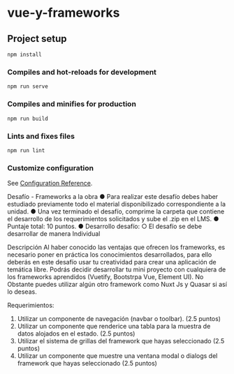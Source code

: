 # vue-y-frameworks

## Project setup
```
npm install
```

### Compiles and hot-reloads for development
```
npm run serve
```

### Compiles and minifies for production
```
npm run build
```

### Lints and fixes files
```
npm run lint
```

### Customize configuration
See [Configuration Reference](https://cli.vuejs.org/config/).

Desafío - Frameworks a la obra
● Para realizar este desafío debes haber estudiado previamente todo el material
disponibilizado correspondiente a la unidad.
● Una vez terminado el desafío, comprime la carpeta que contiene el desarrollo de los
requerimientos solicitados y sube el .zip en el LMS.
● Puntaje total: 10 puntos.
● Desarrollo desafío:
○ El desafío se debe desarrollar de manera Individual

Descripción
Al haber conocido las ventajas que ofrecen los frameworks, es necesario poner en práctica
los conocimientos desarrollados, para ello deberás en este desafío usar tu creatividad para
crear una aplicación de temática libre.
Podrás decidir desarrollar tu mini proyecto con cualquiera de los frameworks aprendidos
(Vuetify, Bootstrpa Vue, Element UI). No Obstante puedes utilizar algún otro framework
como Nuxt Js y Quasar si así lo deseas.

Requerimientos:
1. Utilizar un componente de navegación (navbar o toolbar). (2.5 puntos)
2. Utilizar un componente que renderice una tabla para la muestra de datos alojados en
el estado. (2.5 puntos)
3. Utilizar el sistema de grillas del framework que hayas seleccionado (2.5 puntos)
4. Utilizar un componente que muestre una ventana modal o dialogs del framework que
hayas seleccionado (2.5 puntos)
